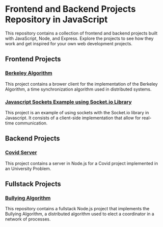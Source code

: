 # Frontend and Backend Projects Repository in JavaScript

This repository contains a collection of frontend and backend projects built with JavaScript, Node, and Express. 
Explore the projects to see how they work and get inspired for your own web development projects.

## Frontend Projects

### [Berkeley Algorithm](https://github.com/espinosadvlpr/javascript-web-projects/tree/main/berkeley-algorithm)
This project contains a brower client for the implementation of the Berkeley Algorithm, a time synchronization algorithm used in distributed systems.

### [Javascript Sockets Example using Socket.io Library](https://github.com/espinosadvlpr/javascript-web-projects/tree/main/client-events)
This project is an example of using sockets with the Socket.io library in Javascript. It consists of a client-side implementation that allow for real-time communication.

## Backend Projects

### [Covid Server](https://github.com/espinosadvlpr/javascript-web-projects/tree/main/covid-server)
This project contains a server in Node.js for a Covid project implemented in an University Problem.

## Fullstack Projects

### [Bullying Algorithm](https://github.com/espinosadvlpr/javascript-web-projects/tree/main/bullying-algorithm)
This repository contains a fullstack Node.js project that implements the Bullying Algorithm, a distributed algorithm used to elect a coordinator in a network of processes.
